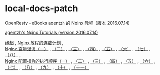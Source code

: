 # local-docs-patch



[OpenResty - eBooks](https://openresty.org/cn/ebooks.html)
agentzh 的 Nginx 教程（版本 2016.07.14）

[agentzh's Nginx Tutorials (version 2016.07.14)](nginx/openresty/agentzh-nginx-tutorials-en.html)

[缘起](nginx/openresty/zh-cn/00-Foreword01.html) 
 , [Nginx 教程的连载计划](nginx/openresty/zh-cn/00-Foreword02.html) 
 ,  
   [Nginx 变量漫谈（一）](nginx/openresty/zh-cn/01-NginxVariables01.html) 
 , [（二）](nginx/openresty/zh-cn/01-NginxVariables02.html) 
 , [（三）](nginx/openresty/zh-cn/01-NginxVariables03.html) 
 , [（四）](nginx/openresty/zh-cn/01-NginxVariables04.html) 
 , [（五）](nginx/openresty/zh-cn/01-NginxVariables05.html) 
 , [（六）](nginx/openresty/zh-cn/01-NginxVariables06.html) 
 , [（七）](nginx/openresty/zh-cn/01-NginxVariables07.html) 
 , [（八）](nginx/openresty/zh-cn/01-NginxVariables08.html) 
 ,   
   [Nginx 配置指令的执行顺序（一）](nginx/openresty/zh-cn/02-NginxDirectiveExecOrder01.html) 
 , [（二）](nginx/openresty/zh-cn/02-NginxDirectiveExecOrder02.html) 
 , [（三）](nginx/openresty/zh-cn/02-NginxDirectiveExecOrder03.html) 
 , [（四）](nginx/openresty/zh-cn/02-NginxDirectiveExecOrder04.html) 
 , [（五）](nginx/openresty/zh-cn/02-NginxDirectiveExecOrder05.html) 
 , [（六）](nginx/openresty/zh-cn/02-NginxDirectiveExecOrder06.html) 
 , [（七）](nginx/openresty/zh-cn/02-NginxDirectiveExecOrder07.html) 
 , [（八）](nginx/openresty/zh-cn/02-NginxDirectiveExecOrder08.html) 
 , [（九）](nginx/openresty/zh-cn/02-NginxDirectiveExecOrder09.html) 
 , [（十）](nginx/openresty/zh-cn/02-NginxDirectiveExecOrder10.html) 
 , [（十一）](nginx/openresty/zh-cn/02-NginxDirectiveExecOrder11.html) 



